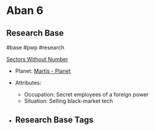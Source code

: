 # Aban 6
## Research Base

#base #pwp #research 

[Sectors Without Number](https://sectorswithoutnumber.com/sector/bfDcBzTtgpeyLUfwzjio/researchBase/5A9UvXZQRid9rpFGULGD)

- Planet: [Martis - Planet](../../../Gaming/StarsWithoutNumber/PiratesWithoutPlunder/Martis%20-%20Planet.md)

- Attributes:
   -   Occupation: Secret employees of a foreign power
   -   Situation: Selling black-market tech

- Research Base Tags
	-  

